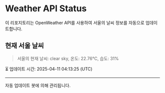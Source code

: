 
# Weather API Status

이 리포지토리는 OpenWeather API를 사용하여 서울의 날씨 정보를 자동으로 업데이트합니다.

## 현재 서울 날씨
> 서울의 현재 날씨: clear sky, 온도: 22.76°C, 습도: 31%

⏳ 업데이트 시간: 2025-04-11 04:13:25 (UTC)

---
자동 업데이트 봇에 의해 관리됩니다.
